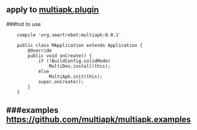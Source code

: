 apply to [multiapk.plugin](https://github.com/multiapk/multiapk.plugin)
---
###hot to use
```
    compile 'org.smartrobot:multiapk:0.0.1'
```
```
    public class MApplication extends Application {
        @Override
        public void onCreate() {
            if (!BuildConfig.solidMode)
                MultiDex.install(this);
            else
                MultiApk.init(this);
            super.onCreate();
        }
    }
```
###examples
https://github.com/multiapk/multiapk.examples
---